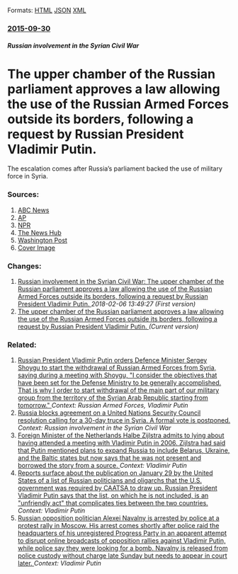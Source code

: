 
Formats: [HTML](/news/2015/09/30/the-upper-chamber-of-the-russian-parliament-approves-a-law-allowing-the-use-of-the-russian-armed-forces-outside-its-borders-following-a-req.html)  [JSON](/news/2015/09/30/the-upper-chamber-of-the-russian-parliament-approves-a-law-allowing-the-use-of-the-russian-armed-forces-outside-its-borders-following-a-req.json)  [XML](/news/2015/09/30/the-upper-chamber-of-the-russian-parliament-approves-a-law-allowing-the-use-of-the-russian-armed-forces-outside-its-borders-following-a-req.xml)  

### [2015-09-30](/news/2015/09/30/index.md)

##### Russian involvement in the Syrian Civil War
# The upper chamber of the Russian parliament approves a law allowing the use of the Russian Armed Forces outside its borders, following a request by Russian President Vladimir Putin. 

The escalation comes after Russia&rsquo;s parliament backed the use of military force in Syria.


### Sources:

1. [ABC News](http://abcnews.go.com/Politics/us-confirms-russian-airstrikes-syria/story?id=34146198)
2. [AP](http://bigstory.ap.org/article/727876e1cc2d408382328db325bbfcef/latest-russian-airstrikes-hit-islamic-state-syria)
3. [NPR](http://www.npr.org/sections/thetwo-way/2015/09/30/444679327/russia-begins-conducting-airstrikes-in-syria-at-assads-request)
4. [The News Hub](https://www.the-newshub.com/general/russian-parliament-approves-foreign-military-interventions-on-putins-request)
5. [Washington Post](https://www.washingtonpost.com/world/russias-legislature-authorizes-putin-to-use-military-force-in-syria/2015/09/30/f069f752-6749-11e5-9ef3-fde182507eac_story.html)
5. [Cover Image](http://a.abcnews.com/images/US/AP_Putin_MEM_150928_16x9_992.jpg)

### Changes:

1. [Russian involvement in the Syrian Civil War: The upper chamber of the Russian parliament approves a law allowing the use of the Russian Armed Forces outside its borders, following a request by Russian President Vladimir Putin. ](/news/2015/09/30/russian-involvement-in-the-syrian-civil-war-the-upper-chamber-of-the-russian-parliament-approves-a-law-allowing-the-use-of-the-russian-arme.md) _2018-02-06 13:49:27 (First version)_
1. [The upper chamber of the Russian parliament approves a law allowing the use of the Russian Armed Forces outside its borders, following a request by Russian President Vladimir Putin. ](/news/2015/09/30/the-upper-chamber-of-the-russian-parliament-approves-a-law-allowing-the-use-of-the-russian-armed-forces-outside-its-borders-following-a-req.md) _(Current version)_

### Related:

1. [Russian President Vladimir Putin orders Defence Minister Sergey Shoygu to start the withdrawal of Russian Armed Forces from Syria, saying during a meeting with Shoygu, "I consider the objectives that have been set for the Defense Ministry to be generally accomplished. That is why I order to start withdrawal of the main part of our military group from the territory of the Syrian Arab Republic starting from tomorrow." ](/news/2016/03/14/russian-president-vladimir-putin-orders-defence-minister-sergey-shoygu-to-start-the-withdrawal-of-russian-armed-forces-from-syria-saying-du.md) _Context: Russian Armed Forces, Vladimir Putin_
2. [Russia blocks agreement on a United Nations Security Council resolution calling for a 30-day truce in Syria. A formal vote is postponed. ](/news/2018/02/22/russia-blocks-agreement-on-a-united-nations-security-council-resolution-calling-for-a-30-day-truce-in-syria-a-formal-vote-is-postponed.md) _Context: Russian involvement in the Syrian Civil War_
3. [Foreign Minister of the Netherlands Halbe Zijlstra admits to lying about having attended a meeting with Vladimir Putin in 2006. Zijlstra had said that Putin mentioned plans to expand Russia to include Belarus, Ukraine, and the Baltic states but now says that he was not present and borrowed the story from a source. ](/news/2018/02/12/foreign-minister-of-the-netherlands-halbe-zijlstra-admits-to-lying-about-having-attended-a-meeting-with-vladimir-putin-in-2006-zijlstra-had.md) _Context: Vladimir Putin_
4. [Reports surface about the publication on January 29 by the United States of a list of Russian politicians and oligarchs that the U.S. government was required by CAATSA to draw up. Russian President Vladimir Putin says that the list, on which he is not included, is an "unfriendly act" that complicates ties between the two countries. ](/news/2018/01/30/reports-surface-about-the-publication-on-january-29-by-the-united-states-of-a-list-of-russian-politicians-and-oligarchs-that-the-u-s-govern.md) _Context: Vladimir Putin_
5. [Russian opposition politician Alexei Navalny is arrested by police at a protest rally in Moscow. His arrest comes shortly after police raid the headquarters of his unregistered Progress Party in an apparent attempt to disrupt online broadcasts of opposition rallies against Vladimir Putin, while police say they were looking for a bomb. Navalny is released from police custody without charge late Sunday but needs to appear in court later. ](/news/2018/01/28/russian-opposition-politician-alexei-navalny-is-arrested-by-police-at-a-protest-rally-in-moscow-his-arrest-comes-shortly-after-police-raid.md) _Context: Vladimir Putin_
